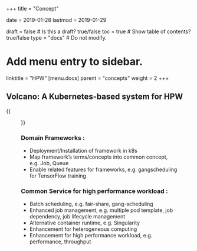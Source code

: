 +++
title =  "Concept"


date = 2019-01-28
lastmod = 2019-01-29

draft = false  # Is this a draft? true/false
toc = true  # Show table of contents? true/false
type = "docs"  # Do not modify.

# Add menu entry to sidebar.
linktitle = "HPW"
[menu.docs]
  parent = "concepts"
  weight = 2
+++

## Volcano: A Kubernetes-based system for HPW


{{<figure library="1" src="volcano-hpw.png" title="">}}

### Domain Frameworks :
- Deployment/Installation of framework in k8s
- Map framework’s terms/concepts into common concept, e.g. Job, Queue
- Enable related features for frameworks, e.g. gangscheduling for TensorFlow training

### Common Service for high performance workload :
- Batch scheduling, e.g. fair-share, gang-scheduling
- Enhanced job management, e.g. multiple pod template, job dependency, job lifecycle management
- Alternative container runtime, e.g. Singularity
- Enhancement for heterogeneous computing
- Enhancement for high performance workload, e.g. performance, throughput